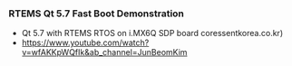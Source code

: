 



### RTEMS Qt 5.7 Fast Boot Demonstration
- Qt 5.7 with RTEMS RTOS on i.MX6Q SDP board   coressentkorea.co.kr)
-   https://www.youtube.com/watch?v=wfAKKpWQfIk&ab_channel=JunBeomKim
